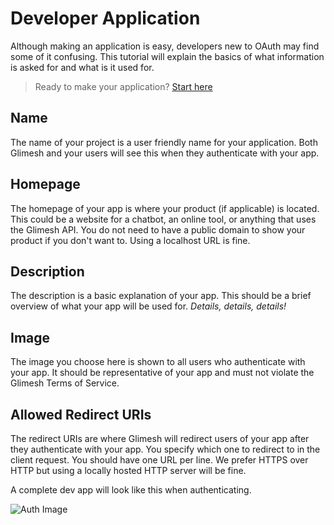 # Developer Application

Although making an application is easy, developers new to OAuth may find some of it confusing. This tutorial will explain the basics of what information is asked for and what is it used for.

> Ready to make your application? [Start here](https://glimesh.tv/users/settings/applications)

## Name 

The name of your project is a user friendly name for your application. Both Glimesh and your users will see this when they authenticate with your app.

## Homepage

The homepage of your app is where your product (if applicable) is located. This could be a website for a chatbot, an online tool, or anything that uses the Glimesh API. You do not need to have a public domain to show your product if you don't want to.  Using a localhost URL is fine.

## Description 

The description is a basic explanation of your app.  This should be a brief overview of what your app will be used for.  *Details, details, details!*

## Image

The image you choose here is shown to all users who authenticate with your app. It should be representative of your app and must not violate the Glimesh Terms of Service. 

## Allowed Redirect URIs

The redirect URIs are where Glimesh will redirect users of your app after they authenticate with your app. You specify which one to redirect to in the client request. You should have one URL per line. We prefer HTTPS over HTTP but using a locally hosted HTTP server will be fine. 

A complete dev app will look like this when authenticating. 

![Auth Image](https://i.imgur.com/fWawNSS.png)